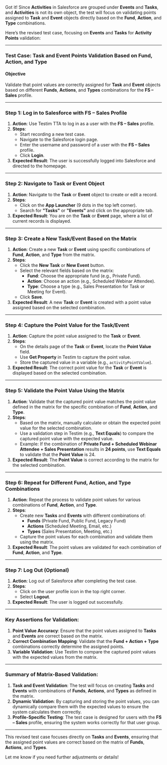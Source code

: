 Got it! Since **Activities** in Salesforce are grouped under **Events** and **Tasks**, and **Activities** is not its own object, the test will focus on validating points assigned to **Task** and **Event** objects directly based on the **Fund**, **Action**, and **Type** combinations.

Here’s the revised test case, focusing on **Events** and **Tasks** for **Activity Points** validation:

---

### **Test Case: Task and Event Points Validation Based on Fund, Action, and Type**

#### **Objective**
Validate that point values are correctly assigned for **Task** and **Event** objects based on different **Funds**, **Actions**, and **Types** combinations for the **FS – Sales** profile.

---

### **Step 1: Log in to Salesforce with FS – Sales Profile**

1. **Action**: Use Testim TTA to log in as a user with the **FS – Sales** profile.
2. **Steps**:
   - Start recording a new test case.
   - Navigate to the Salesforce login page.
   - Enter the username and password of a user with the **FS – Sales** profile.
   - Click **Login**.
3. **Expected Result**: The user is successfully logged into Salesforce and directed to the homepage.

---

### **Step 2: Navigate to Task or Event Object**

1. **Action**: Navigate to the **Task** or **Event** object to create or edit a record.
2. **Steps**:
   - Click on the **App Launcher** (9 dots in the top left corner).
   - Search for **"Tasks"** or **"Events"** and click on the appropriate tab.
3. **Expected Result**: You are on the **Task** or **Event** page, where a list of current records is displayed.

---

### **Step 3: Create a New Task/Event Based on the Matrix**

1. **Action**: Create a new **Task** or **Event** using specific combinations of **Fund**, **Action**, and **Type** from the matrix.
2. **Steps**:
   - Click the **New Task** or **New Event** button.
   - Select the relevant fields based on the matrix:
     - **Fund**: Choose the appropriate fund (e.g., Private Fund).
     - **Action**: Choose an action (e.g., Scheduled Webinar Attendee).
     - **Type**: Choose a type (e.g., Sales Presentation for Task or Meeting for Event).
   - Click **Save**.
3. **Expected Result**: A new **Task** or **Event** is created with a point value assigned based on the selected combination.

---

### **Step 4: Capture the Point Value for the Task/Event**

1. **Action**: Capture the point value assigned to the **Task** or **Event**.
2. **Steps**:
   - On the details page of the **Task** or **Event**, locate the **Point Value** field.
   - Use **Get Property** in Testim to capture the point value.
   - Store the captured value in a variable (e.g., `activityPointValue`).
3. **Expected Result**: The correct point value for the **Task** or **Event** is displayed based on the selected combination.

---

### **Step 5: Validate the Point Value Using the Matrix**

1. **Action**: Validate that the captured point value matches the point value defined in the matrix for the specific combination of **Fund**, **Action**, and **Type**.
2. **Steps**:
   - Based on the matrix, manually calculate or obtain the expected point value for the selected combination.
   - Use a validation step in Testim (e.g., **Text Equals**) to compare the captured point value with the expected value.
   - Example: If the combination of **Private Fund + Scheduled Webinar Attendee + Sales Presentation** results in **24 points**, use **Text Equals** to validate that the **Point Value** is 24.
3. **Expected Result**: The **Point Value** is correct according to the matrix for the selected combination.

---

### **Step 6: Repeat for Different Fund, Action, and Type Combinations**

1. **Action**: Repeat the process to validate point values for various combinations of **Fund**, **Action**, and **Type**.
2. **Steps**:
   - Create new **Tasks** and **Events** with different combinations of:
     - **Funds** (Private Fund, Public Fund, Legacy Fund)
     - **Actions** (Scheduled Meeting, Email, etc.)
     - **Types** (Sales Presentation, Meeting, etc.)
   - Capture the point values for each combination and validate them using the matrix.
3. **Expected Result**: The point values are validated for each combination of **Fund**, **Action**, and **Type**.

---

### **Step 7: Log Out (Optional)**

1. **Action**: Log out of Salesforce after completing the test case.
2. **Steps**:
   - Click on the user profile icon in the top right corner.
   - Select **Logout**.
3. **Expected Result**: The user is logged out successfully.

---

### **Key Assertions for Validation:**

1. **Point Value Accuracy**: Ensure that the point values assigned to **Tasks** and **Events** are correct based on the matrix.
2. **Correct Combination Mapping**: Validate that the **Fund + Action + Type** combinations correctly determine the assigned points.
3. **Variable Validation**: Use Testim to compare the captured point values with the expected values from the matrix.

---

### **Summary of Matrix-Based Validation**:

1. **Task and Event Validation**: The test will focus on creating **Tasks** and **Events** with combinations of **Funds**, **Actions**, and **Types** as defined in the matrix.
2. **Dynamic Validation**: By capturing and storing the point values, you can dynamically compare them with the expected values to ensure the system calculates them correctly.
3. **Profile-Specific Testing**: The test case is designed for users with the **FS – Sales** profile, ensuring the system works correctly for that user group.

---

This revised test case focuses directly on **Tasks** and **Events**, ensuring that the assigned point values are correct based on the matrix of **Funds**, **Actions**, and **Types**.

Let me know if you need further adjustments or details!